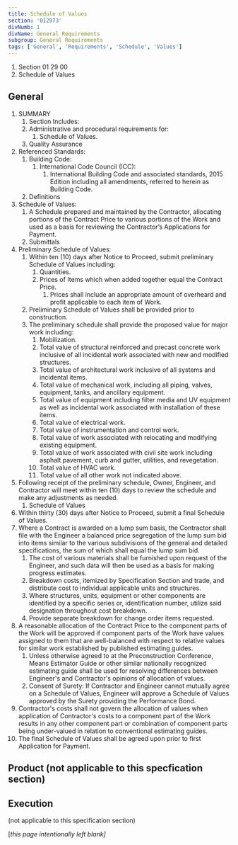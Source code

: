 ```yaml
---
title: Schedule of Values
section: '012973'
divNumb: 1
divName: General Requirements
subgroup: General Requirements
tags: ['General', 'Requirements', 'Schedule', 'Values']
---
```


   1. Section 01 29 00
   1. Schedule of Values

## General

1. SUMMARY
   1. Section Includes:
	1. Administrative and procedural requirements for:
		1. Schedule of Values.
	2. Quality Assurance
2. Referenced Standards:
	1. Building Code:
		1. International Code Council (ICC):
			1. International Building Code and associated standards, 2015 Edition including all amendments, referred to herein as Building Code.
	2. Definitions
3. Schedule of Values:
      1. A Schedule prepared and maintained by the Contractor, allocating portions of the Contract Price to various portions of the Work and used as a basis for reviewing the Contractor’s Applications for Payment. 
	1. Submittals
4. Preliminary Schedule of Values:
	1. Within ten (10) days after Notice to Proceed, submit preliminary Schedule of Values including:
		1. Quantities.
		2. Prices of Items which when added together equal the Contract Price. 
			1. Prices shall include an appropriate amount of overheard and profit applicable to each item of Work.
	2. Preliminary Schedule of Values shall be provided prior to construction. 
	3. The preliminary schedule shall provide the proposed value for major work including:
		1. Mobilization.
		2. Total value of structural reinforced and precast concrete work inclusive of all incidental work associated with new and modified structures. 
		3. Total value of architectural work inclusive of all systems and incidental items. 
		4. Total value of mechanical work, including all piping, valves, equipment, tanks, and ancillary equipment.
		5. Total value of equipment including filter media and UV equipment as well as incidental work associated with installation of these items. 
		6. Total value of electrical work. 
		7. Total value of instrumentation and control work.
		8. Total value of work associated with relocating and modifying existing equipment.
		9. Total value of work associated with civil site work including asphalt pavement, curb and gutter, utilities, and revegetation. 
		10. Total value of HVAC work.
		11. Total value of all other work not indicated above.
5. Following receipt of the preliminary schedule, Owner, Engineer, and Contractor will meet within ten (10) days to review the schedule and make any adjustments as needed. 
	1. Schedule of Values
6. Within thirty (30) days after Notice to Proceed, submit a final Schedule of Values.
7. Where a Contract is awarded on a lump sum basis, the Contractor shall file with the Engineer a balanced price segregation of the lump sum bid into items similar to the various subdivisions of the general and detailed specifications, the sum of which shall equal the lump sum bid.
	1. The cost of various materials shall be furnished upon request of the Engineer, and such data will then be used as a basis for making progress estimates.
	2. Breakdown costs, itemized by Specification Section and trade, and distribute cost to individual applicable units and structures.
	3. Where structures, units, equipment or other components are identified by a specific series or, identification number, utilize said designation throughout cost breakdown.
	4. Provide separate breakdown for change order items requested.
8. A reasonable allocation of the Contract Price to the component parts of the Work will be approved if component parts of the Work have values assigned to them that are well-balanced with respect to relative values for similar work established by published estimating guides.
	1. Unless otherwise agreed to at the Preconstruction Conference, Means Estimator Guide or other similar nationally recognized estimating guide shall be used for resolving differences between Engineer's and Contractor's opinions of allocation of values.
	2. Consent of Surety: If Contractor and Engineer cannot mutually agree on a Schedule of Values, Engineer will approve a Schedule of Values approved by the Surety providing the Performance Bond.
9. Contractor's costs shall not govern the allocation of values when application of Contractor's costs to a component part of the Work results in any other component part or combination of component parts being under-valued in relation to conventional estimating guides.
10. The final Schedule of Values shall be agreed upon prior to first Application for Payment.
## Product (not applicable to this specfication section)


## Execution

 (not applicable to this specification section)

[*this page intentionally left blank]*

